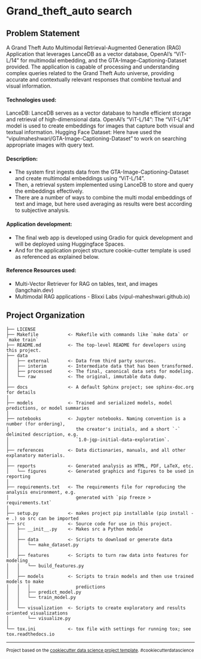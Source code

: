 Grand_theft_auto search
==============================

## Problem Statement
A Grand Theft Auto Multimodal Retrieval-Augmented Generation (RAG) Application that leverages LanceDB as a vector database, OpenAI’s “ViT-L/14” for multimodal embedding, and the GTA-Image-Captioning-Dataset provided. The application is capable of processing and understanding complex queries related to the Grand Theft Auto universe, providing accurate and contextually relevant responses that combine textual and visual information. 

#### Technologies used:
LanceDB: LanceDB serves as a vector database to handle efficient storage and retrieval of high-dimensional data. 
OpenAI’s “ViT-L/14”: The “ViT-L/14” model is used to create embeddings for images that capture both visual and textual information. 
Hugging Face Dataset: Here have used the “vipulmaheshwari/GTA-Image-Captioning-Dataset” to work on searching appropriate images with query text. 

#### Description:
- The system first ingests data from the GTA-Image-Captioning-Dataset and create multimodal embeddings using “ViT-L/14”. 
- Then, a retrieval system implemented using LanceDB to store and query the embeddings effectively. 
- There are a number of ways to combine the multi modal embeddings of text and image, but here used averaging as results were best according to subjective analysis.

#### Application development:
- The final web app is developed using Gradio for quick development and will be deployed using Huggingface Spaces.
- And for the application project structure cookie-cutter template is used as referenced as explained below.

#### Reference Resources used:
- Multi-Vector Retriever for RAG on tables, text, and images (langchain.dev)
- Multimodal RAG applications - Blixxi Labs (vipul-maheshwari.github.io)

Project Organization
------------

    ├── LICENSE
    ├── Makefile           <- Makefile with commands like `make data` or `make train`
    ├── README.md          <- The top-level README for developers using this project.
    ├── data
    │   ├── external       <- Data from third party sources.
    │   ├── interim        <- Intermediate data that has been transformed.
    │   ├── processed      <- The final, canonical data sets for modeling.
    │   └── raw            <- The original, immutable data dump.
    │
    ├── docs               <- A default Sphinx project; see sphinx-doc.org for details
    │
    ├── models             <- Trained and serialized models, model predictions, or model summaries
    │
    ├── notebooks          <- Jupyter notebooks. Naming convention is a number (for ordering),
    │                         the creator's initials, and a short `-` delimited description, e.g.
    │                         `1.0-jqp-initial-data-exploration`.
    │
    ├── references         <- Data dictionaries, manuals, and all other explanatory materials.
    │
    ├── reports            <- Generated analysis as HTML, PDF, LaTeX, etc.
    │   └── figures        <- Generated graphics and figures to be used in reporting
    │
    ├── requirements.txt   <- The requirements file for reproducing the analysis environment, e.g.
    │                         generated with `pip freeze > requirements.txt`
    │
    ├── setup.py           <- makes project pip installable (pip install -e .) so src can be imported
    ├── src                <- Source code for use in this project.
    │   ├── __init__.py    <- Makes src a Python module
    │   │
    │   ├── data           <- Scripts to download or generate data
    │   │   └── make_dataset.py
    │   │
    │   ├── features       <- Scripts to turn raw data into features for modeling
    │   │   └── build_features.py
    │   │
    │   ├── models         <- Scripts to train models and then use trained models to make
    │   │   │                 predictions
    │   │   ├── predict_model.py
    │   │   └── train_model.py
    │   │
    │   └── visualization  <- Scripts to create exploratory and results oriented visualizations
    │       └── visualize.py
    │
    └── tox.ini            <- tox file with settings for running tox; see tox.readthedocs.io


--------

<p><small>Project based on the <a target="_blank" href="https://drivendata.github.io/cookiecutter-data-science/">cookiecutter data science project template</a>. #cookiecutterdatascience</small></p>
